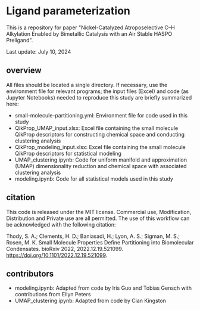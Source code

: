 # Ligand parameterization
This is a repository for paper "Nickel-Catalyzed Atroposelective C–H Alkylation Enabled by Bimetallic Catalysis with an Air Stable HASPO Preligand".

Last update: July 10, 2024

## overview
All files should be located a single directory. If necessary, use the environment file for relevant programs; the input files (Excel) and code (as Jupyter Notebooks) needed to reproduce this study are briefly summarized here:

- small-molecule-partitioning.yml: Environment file for code used in this study
- QikProp_UMAP_input.xlsx: Excel file containing the small molecule QikProp descriptors for constructing chemical space and conducting clustering analysis 
- QikProp_modeling_input.xlsx: Excel file containing the small molecule QikProp descriptors for statistical modeling
- UMAP_clustering.ipynb: Code for uniform manifold and approximation (UMAP) dimensionality reduction and chemical space with associated clustering analysis
- modeling.ipynb: Code for all statistical models used in this study


## citation
This code is released under the MIT license. Commercial use, Modification, Distribution and Private use are all permitted. The use of this workflow can be acknowledged with the following citation:

Thody, S. A.; Clements, H. D.; Baniasadi, H.; Lyon, A. S.; Sigman, M. S.; Rosen, M. K. Small Molecule Properties Define Partitioning into Biomolecular Condensates. bioRxiv 2022, 2022.12.19.521099. https://doi.org/10.1101/2022.12.19.521099.

## contributors
- modeling.ipynb: Adapted from code by Iris Guo and Tobias Gensch with contributions from Ellyn Peters
- UMAP_clustering.ipynb: Adapted from code by Cian Kingston
